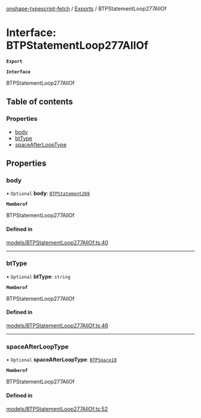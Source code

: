 [onshape-typescript-fetch](../README.md) / [Exports](../modules.md) / BTPStatementLoop277AllOf

# Interface: BTPStatementLoop277AllOf

**`Export`**

**`Interface`**

BTPStatementLoop277AllOf

## Table of contents

### Properties

- [body](BTPStatementLoop277AllOf.md#body)
- [btType](BTPStatementLoop277AllOf.md#bttype)
- [spaceAfterLoopType](BTPStatementLoop277AllOf.md#spaceafterlooptype)

## Properties

### body

• `Optional` **body**: [`BTPStatement269`](BTPStatement269.md)

**`Memberof`**

BTPStatementLoop277AllOf

#### Defined in

[models/BTPStatementLoop277AllOf.ts:40](https://github.com/toebes/onshape-typescript-fetch/blob/3e11ae1/models/BTPStatementLoop277AllOf.ts#L40)

___

### btType

• `Optional` **btType**: `string`

**`Memberof`**

BTPStatementLoop277AllOf

#### Defined in

[models/BTPStatementLoop277AllOf.ts:46](https://github.com/toebes/onshape-typescript-fetch/blob/3e11ae1/models/BTPStatementLoop277AllOf.ts#L46)

___

### spaceAfterLoopType

• `Optional` **spaceAfterLoopType**: [`BTPSpace10`](BTPSpace10.md)

**`Memberof`**

BTPStatementLoop277AllOf

#### Defined in

[models/BTPStatementLoop277AllOf.ts:52](https://github.com/toebes/onshape-typescript-fetch/blob/3e11ae1/models/BTPStatementLoop277AllOf.ts#L52)
